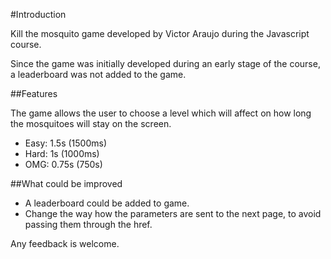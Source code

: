 #Introduction

Kill the mosquito game developed by Victor Araujo during the Javascript course.

Since the game was initially developed during an early stage of the course, a leaderboard was not added to the game.

##Features

The game allows the user to choose a level which will affect on how long the mosquitoes will stay on the screen.
* Easy: 1.5s (1500ms)
* Hard: 1s (1000ms)
* OMG: 0.75s (750s)

##What could be improved

* A leaderboard could be added to game.
* Change the way how the parameters are sent to the next page, to avoid passing them through the href.

Any feedback is welcome.